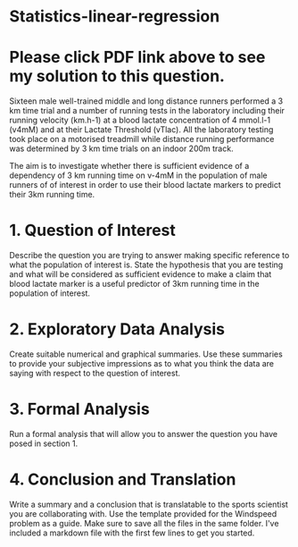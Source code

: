 # Statistics-linear-regression

# Please click PDF link above to see my solution to this question.


Sixteen male well-trained middle and long distance runners performed a 3 km time trial and a number of running tests in the laboratory including their running velocity (km.h-1) at a blood lactate concentration of 4 mmol.l-1 (v4mM) and at their Lactate Threshold (vTlac). All the laboratory testing took place on a motorised treadmill while distance running performance was determined by 3 km time trials on an indoor 200m track.


The aim is to investigate whether there is sufficient evidence of a dependency of 3 km running time on v-4mM in the population of male runners of of interest in order to use their blood lactate markers to predict their 3km running time.

# 1. Question of Interest
Describe the question you are trying to answer making specific reference to what the population of interest is.  State the hypothesis that you are testing and what will be considered as sufficient evidence to make a claim that blood lactate marker is a useful predictor of 3km running time in the population of interest. 

# 2. Exploratory Data Analysis
Create suitable numerical and graphical summaries.  Use these summaries to provide your subjective impressions as to what you think the data are saying with respect to the question of interest.

# 3. Formal Analysis
Run a formal analysis that will allow you to answer the question you have posed in section 1.

# 4. Conclusion and Translation
Write a summary and a conclusion that is translatable to the sports scientist you are collaborating with.
Use the template provided for the Windspeed problem as a guide.  Make sure to save all the files in the same folder.  I've included a markdown file with the first few lines to get you started.


 
